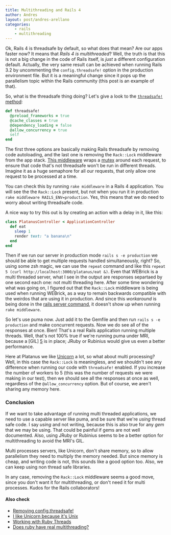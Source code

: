 ```yaml
---
title: Multithreading and Rails 4
author: Andres
layout: post/andres-arellano
categories:
    - rails
    - multithreading
---
```


Ok, Rails 4 is threadsafe by default, so what does that mean? Are our apps faster now? It means that *Rails 4 is multithreaded*? Well, the truth is that this is not a big change in the code of Rails itself, is *just* a different configuration default. Actually, the very same result can be achieved when running Rails 3.2 by uncommenting the `config.threadsafe!` option in the production environment file. But it is a meaningful change since it pops up the parallelism topic within the Rails community (this post is an example of that).

So, what is the threadsafe thing doing? Let's give a look to the [`threadsafe!` method][1]:

```ruby
def threadsafe!
  @preload_frameworks = true
  @cache_classes = true
  @dependency_loading = false
  @allow_concurrency = true
  self
end
```

The first three options are basically making Rails threadsafe by removing code autoloading, and the last one is removing the `Rack::Lock` middleware from the app stack. [This middleware][2] wraps a [mutex][3] around each request, to ensure that code that's not threadsafe won't be run in different threads. Imagine it as a huge semaphore for all our requests, that only allow one request to be processed at a time.

You can check this by running `rake middleware` in a Rails 4 application. You will see the the `Rack::Lock` present, but not when you run it in production `rake middleware RAILS_ENV=production`. Yes, this means that we do need to worry about writing threadsafe code.

A nice way to try this out is by creating an action with a delay in it, like this:

```ruby
class PlatanusController < ApplicationController
  def eat
    sleep 1
    render text: "a banana\n"
  end
end
```

Then if we run our server in production mode `rails s -e production` we should be able to get multiple requests handled simultaneously, right? So, using some zsh magic, we can use the `repeat` command and like this `repeat 5 (curl http://localhost:3000/platanus/eat &)`. Even that WEBrick is a multi threaded server, what I see in the output are responses separtaed by one second each one: not multi threading here. After some time wondering what was going on, I figured out that the `Rack::Lock` middleware is being used when running WEBrick, as a way to remain backwards compatible with the weirdos that are using it in production. And since this *workaround* is being done in the [rails server command][4], it doesn't show up when running `rake middleware`.

So let's use puma now. Just add it to the Gemfile and then run `rails s -e production` and make concurrent requests. Now we do see all of the responses at once. Bien! That's a real Rails application running multiple threads. Well, that's not 100% true if we're running puma under MRI, because a [GIL] [5] is in place; JRuby or Rubinius would give us even a better performance.

Here at Platanus we like [Unicorn][6] a lot, so what about multi processing? Well, in this case the `Rack::Lock` is meaningless, and we shouldn't see any difference when running our code with `threadsafe!` enabled. If you increase the number of workers to 5 (this was the number of requests we were making in our test), then we should see all the responses at once as well, regardless of the `@allow_concurrency` option. But of course, we aren't sharing any memory here.

### Conclusion

If we want to take advantage of running multi threaded applications, we need to use a capable server like puma, and be sure that we're *using* thread safe code. I say *using* and not writing, because this is also true for any *gem* that we may be using. That could be painful if gems are not well documented. Also, using JRuby or Rubinius seems to be a better option for multithreading to avoid the MRI's GIL.

Multi processes servers, like Unicorn, don't share memory, so to allow parallelism they need to multiply the memory needed. But since memory is cheap, and writing code is not, this sounds like a good option too. Also, we can keep using non thread safe libraries.

In any case, removing the `Rack::Lock` middleware seems a good move, since you don't want it for multithreading, or don't need it for multi processes. Kudos for the Rails collaborators!

#### Also check

* [Removing config.threadsafe!](http://tenderlovemaking.com/2012/06/18/removing-config-threadsafe.html)
* [I like Unicorn because it's Unix](http://tomayko.com/writings/unicorn-is-unix)
* [Working with Ruby Threads](http://www.jstorimer.com/products/working-with-ruby-threads)
* [Does ruby have real multithreading?](http://stackoverflow.com/questions/56087/does-ruby-have-real-multithreading)


[1]: https://github.com/rails/rails/blob/568394659c3e56581c684df77c0cc0e6e264a99f/railties/lib/rails/application/configuration.rb#L99-105
[2]: https://github.com/rack/rack/blob/master/lib/rack/lock.rb
[3]: http://www.ruby-doc.org/core-2.0.0/Mutex.html
[4]: https://github.com/rails/rails/blob/master/railties/lib/rails/commands/server.rb#L81-87
[5]: http://en.wikipedia.org/wiki/Global_Interpreter_Lock
[6]: http://unicorn.bogomips.org/